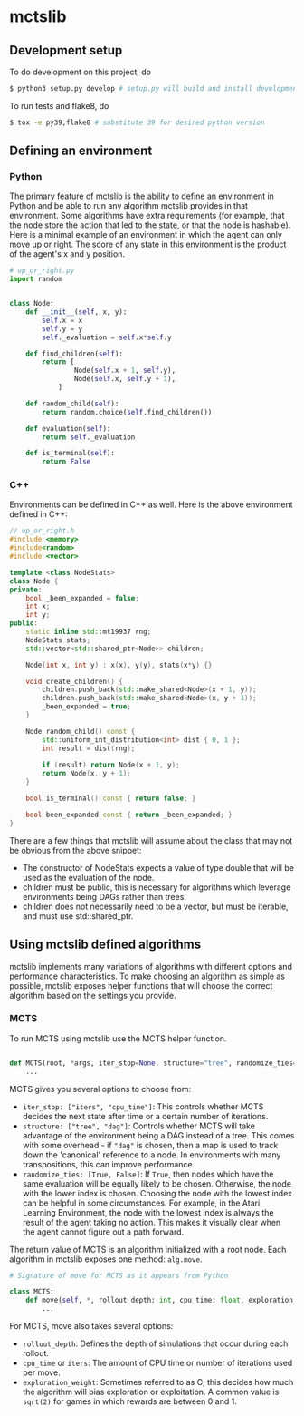 # mctslib

## Development setup
To do development on this project, do
```sh
$ python3 setup.py develop # setup.py will build and install development version
```

To run tests and flake8, do
```sh
$ tox -e py39,flake8 # substitute 39 for desired python version
```

## Defining an environment

### Python
The primary feature of mctslib is the ability to define an environment in Python and be able to run
any algorithm mctslib provides in that environment. Some algorithms have extra requirements (for
example, that the node store the action that led to the state, or that the node is hashable). Here 
is a minimal example of an environment in which the agent can only move up or right. The score of any
state in this environment is the product of the agent's x and y position.

```python
# up_or_right.py
import random


class Node:
    def __init__(self, x, y):
        self.x = x
        self.y = y
        self._evaluation = self.x*self.y

    def find_children(self):
        return [
                Node(self.x + 1, self.y),
                Node(self.x, self.y + 1),
            ]

    def random_child(self):
        return random.choice(self.find_children())

    def evaluation(self):
        return self._evaluation

    def is_terminal(self):
        return False
```


### C++
Environments can be defined in C++ as well. Here is the above environment defined in C++:
```cpp
// up_or_right.h
#include <memory>
#include<random>
#include <vector>

template <class NodeStats>
class Node {
private:
    bool _been_expanded = false;
    int x;
    int y;
public:
    static inline std::mt19937 rng;
    NodeStats stats;
    std::vector<std::shared_ptr<Node>> children;

    Node(int x, int y) : x(x), y(y), stats(x*y) {}

    void create_children() {
        children.push_back(std::make_shared<Node>(x + 1, y));
        children.push_back(std::make_shared<Node>(x, y + 1));
        _been_expanded = true;
    }

    Node random_child() const {
        std::uniform_int_distribution<int> dist { 0, 1 };
        int result = dist(rng);
        
        if (result) return Node(x + 1, y);
        return Node(x, y + 1);
    }

    bool is_terminal() const { return false; }

    bool been_expanded const { return _been_expanded; }
}
```

There are a few things that mctslib will assume about the class that may not be obvious from
the above snippet:

- The constructor of NodeStats expects a value of type double that will be used as the evaluation of the node.
- children must be public, this is necessary for algorithms which leverage environments being DAGs rather than trees.
- children does not necessarily need to be a vector, but must be iterable, and must use std::shared\_ptr.


## Using mctslib defined algorithms


mctslib implements many variations of algorithms with different options and performance characteristics.
To make choosing an algorithm as simple as possible, mctslib exposes helper functions that will choose
the correct algorithm based on the settings you provide.

### MCTS

To run MCTS using mctslib use the MCTS helper function.

```python

def MCTS(root, *args, iter_stop=None, structure="tree", randomize_ties=True, **kwargs):
    ...
```

MCTS gives you several options to choose from:

- `iter_stop: ["iters", "cpu_time"]`: This controls whether MCTS decides the next
state after time or a certain number of iterations.
- `structure: ["tree", "dag"]`: Controls whether MCTS will take advantage of the environment being
a DAG instead of a tree. This comes with some overhead - if `"dag"` is chosen, then a map is used to
track down the 'canonical' reference to a node. In environments with many transpositions, this can 
improve performance.
- `randomize_ties: [True, False]`: If `True`, then nodes which have the same evaluation will be 
equally likely to be chosen. Otherwise, the node with the lower index is chosen. Choosing the node with
the lowest index can be helpful in some circumstances. For example, in the Atari Learning Environment,
the node with the lowest index is always the result of the agent taking no action. This makes it visually
clear when the agent cannot figure out a path forward.


The return value of MCTS is an algorithm initialized with a root node. Each algorithm in mctslib
exposes one method: `alg.move`. 

```python
# Signature of move for MCTS as it appears from Python

class MCTS:
    def move(self, *, rollout_depth: int, cpu_time: float, exploration_weight: float) -> Node:
        ...
```

For MCTS, move also takes several options:

- `rollout_depth`: Defines the depth of simulations that occur during each rollout.
- `cpu_time` or `iters`: The amount of CPU time or number of iterations used per move.
- `exploration_weight`: Sometimes referred to as C, this decides how much the algorithm will bias
exploration or exploitation. A common value is `sqrt(2)` for games in which rewards are between 0 and 1.








